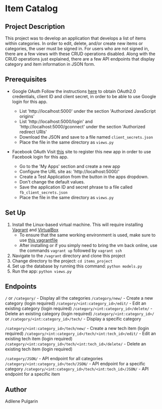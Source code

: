 # Item Catalog

## Project Description
This project was to develop an application that develops a list of items within categories. In order to edit, delete, and/or create new items or categories, the user must be signed in. For users who are not signed in, there are a few views with these CRUD operations disabled. Along with the CRUD operations just explained, there are a few API endpoints that display category and item information in JSON form.

## Prerequisites
- Google OAuth
  Follow the instructions [here](https://developers.google.com/identity/protocols/OAuth2) to obtain OAuth2.0 credentials, client ID and client secret, in order to be able to use Google login for this app.
  - List 'http://localhost:5000' under the section 'Authorized JavaScript origins'
  - List 'http://localhost:5000/login' and 'http://localhost:5000/gconnect' under the section 'Authorized redirect URIs'
  - Download the JSON and save to a file named `client_secrets.json`
  - Place the file in the same directory as `views.py`

- Facebook OAuth
  Visit [this](https://developers.facebook.com) site to register this new app in order to use Facebook login for this app.
  - Go to the 'My Apps' section and create a new app
  - Configure the URL site as: 'http://localhost:5000/'
  - Create a Test Application from the button in the apps dropdown.
  - Don't change the default values.
  - Save the application ID and secret phrase to a file called `fb_client_secrets.json`
  - Place the file in the same directory as `views.py`

## Set Up
1. Install the Linux-based virtual machine. This will require installing [Vagrant](https://www.vagrantup.com/) and [VirtualBox](https://www.virtualbox.org/wiki/Download_Old_Builds_5_1)
    - To ensure that the same working environment is used, make sure to use [this vagrantfile](Vagrantfile)
    - After installing or if you simply need to bring the vm back online, use the commands `vagrant up` followed by `vagrant ssh`
2. Navigate to the `/vagrant` directory and clone this project
3. Change directory to the project: `cd items_project`
4. Set up the database by running this command: `python models.py`
5. Run the app: `python views.py`

## Endpoints
`/` or `/category/` - Display all the categories
`/category/new/` - Create a new category (login required)
`/category/<int:category_id>/edit/` - Edit an existing category (login required)
`/category/<int:category_id>/delete/` - Delete an existing category (login required)
`/category/<int:category_id>/` or `/category/<int:category_id>/tech/` - Display a specific category

`/category/<int:category_id>/tech/new/` - Create a new tech item (login required)
`/category/<int:category_id>/tech/<int:tech_id>/edit/` - Edit an existing tech item (login required)
`/category/<int:category_id>/tech/<int:tech_id>/delete/` - Delete an existing tech item (login required)

`/category/JSON/` - API endpoint for all categories
`/category/<int:category_id>/tech/JSON/` - API endpoint for a specific category
`/category/<int:category_id>/tech/<int:tech_id>/JSON/` - API endpoint for a specific item

## Author
Adilene Pulgarin
